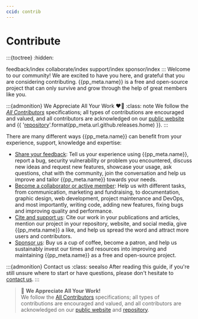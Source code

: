 ```yaml
---
ccid: contrib
---
```

# Contribute
:::{toctree}
:hidden:

feedback/index
collaborate/index
support/index
sponsor/index
:::
Welcome to our community!
We are excited to have you here,
and grateful that you are considering contributing.
{{pp_meta.name}} is a free and open-source project that can only survive and grow
through the help of great members like you.

:::{admonition} We Appreciate All Your Work ❤️🙏
:class: note
We follow the [*All Contributors*](https://allcontributors.org/docs/en/specification) specifications;
all types of contributions are encouraged and valued, and
all contributors are acknowledged on our [public website](/about/credits.md#contributors)
and {{ '[repository]({})'.format(pp_meta.url.github.releases.home) }}.
:::

There are many different ways {{pp_meta.name}} can benefit from your experience,
support, knowledge and expertise:
* [Share your feedback](feedback/index): Tell us your experience using {{pp_meta.name}},
report a bug, security vulnerability or problem you encountered, discuss new ideas and request new features,
showcase your usage, ask questions, chat with the community,
join the conversation and help us improve and tailor {{pp_meta.name}} towards your needs.
* [Become a collaborator or active member](./collaborate/index): Help us with different tasks,
from communication, marketing and fundraising, to documentation, graphic design,
web development, project maintenance and DevOps, and most importantly,
writing code, adding new features, fixing bugs and improving quality and performance.
* [Cite and support us](./support/index): Cite our work in your publications and articles,
mention our project in your repository, website, and social media,
give {{pp_meta.name}} a like, and help us spread the word and attract more users and contributors.
* [Sponsor us](./sponsor/index): Buy us a cup of coffee, become a patron, and help us sustainably
invest our times and resources into improving and maintaining {{pp_meta.name}} as
a free and open-source project.

:::{admonition} Contact us
:class: seealso
After reading this guide, if you're still unsure where to start or have questions,
please don't hesitate to [contact us](../help/contact/index.md).
:::


<blockquote>
    🙏 <b>We Appreciate All Your Work!</b><br>
    We follow the <a href="https://allcontributors.org/docs/en/specification">All Contributors</a>
    specifications; all types of contributions are encouraged and valued, and all contributors are
    acknowledged on our <a href="${{url.website.contributors}}">public website</a>
    and <a href="${{url.github.releases.home}}">repository</a>.
</blockquote>
